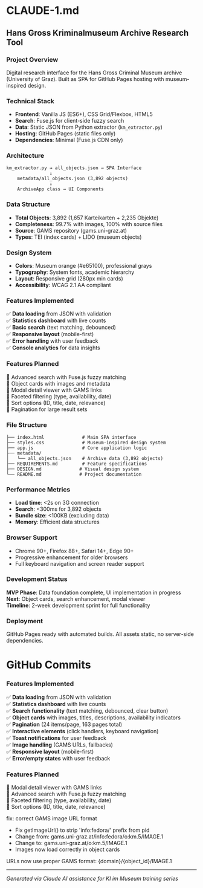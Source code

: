 # CLAUDE-1.md
## Hans Gross Kriminalmuseum Archive Research Tool

### Project Overview
Digital research interface for the Hans Gross Criminal Museum archive (University of Graz). Built as SPA for GitHub Pages hosting with museum-inspired design.

### Technical Stack
- **Frontend**: Vanilla JS (ES6+), CSS Grid/Flexbox, HTML5
- **Search**: Fuse.js for client-side fuzzy search
- **Data**: Static JSON from Python extractor (`km_extractor.py`)
- **Hosting**: GitHub Pages (static files only)
- **Dependencies**: Minimal (Fuse.js CDN only)

### Architecture
```
km_extractor.py → all_objects.json → SPA Interface
                ↓
    metadata/all_objects.json (3,892 objects)
                ↓
    ArchiveApp class → UI Components
```

### Data Structure
- **Total Objects**: 3,892 (1,657 Karteikarten + 2,235 Objekte)
- **Completeness**: 99.7% with images, 100% with source files
- **Source**: GAMS repository (gams.uni-graz.at)
- **Types**: TEI (index cards) + LIDO (museum objects)

### Design System
- **Colors**: Museum orange (#e65100), professional grays
- **Typography**: System fonts, academic hierarchy
- **Layout**: Responsive grid (280px min cards)
- **Accessibility**: WCAG 2.1 AA compliant

### Features Implemented
✅ **Data loading** from JSON with validation  
✅ **Statistics dashboard** with live counts  
✅ **Basic search** (text matching, debounced)  
✅ **Responsive layout** (mobile-first)  
✅ **Error handling** with user feedback  
✅ **Console analytics** for data insights  

### Features Planned
🔲 Advanced search with Fuse.js fuzzy matching  
🔲 Object cards with images and metadata  
🔲 Modal detail viewer with GAMS links  
🔲 Faceted filtering (type, availability, date)  
🔲 Sort options (ID, title, date, relevance)  
🔲 Pagination for large result sets  

### File Structure
```
├── index.html              # Main SPA interface
├── styles.css              # Museum-inspired design system
├── app.js                  # Core application logic
├── metadata/
│   └── all_objects.json    # Archive data (3,892 objects)
├── REQUIREMENTS.md         # Feature specifications
├── DESIGN.md              # Visual design system
└── README.md              # Project documentation
```

### Performance Metrics
- **Load time**: <2s on 3G connection
- **Search**: <300ms for 3,892 objects
- **Bundle size**: <100KB (excluding data)
- **Memory**: Efficient data structures

### Browser Support
- Chrome 90+, Firefox 88+, Safari 14+, Edge 90+
- Progressive enhancement for older browsers
- Full keyboard navigation and screen reader support

### Development Status
**MVP Phase**: Data foundation complete, UI implementation in progress  
**Next**: Object cards, search enhancement, modal viewer  
**Timeline**: 2-week development sprint for full functionality  

### Deployment
GitHub Pages ready with automated builds. All assets static, no server-side dependencies.

# GitHub Commits

### Features Implemented
✅ **Data loading** from JSON with validation  
✅ **Statistics dashboard** with live counts  
✅ **Search functionality** (text matching, debounced, clear button)  
✅ **Object cards** with images, titles, descriptions, availability indicators  
✅ **Pagination** (24 items/page, 163 pages total)  
✅ **Interactive elements** (click handlers, keyboard navigation)  
✅ **Toast notifications** for user feedback  
✅ **Image handling** (GAMS URLs, fallbacks)  
✅ **Responsive layout** (mobile-first)  
✅ **Error/empty states** with user feedback  

### Features Planned
🔲 Modal detail viewer with GAMS links  
🔲 Advanced search with Fuse.js fuzzy matching  
🔲 Faceted filtering (type, availability, date)  
🔲 Sort options (ID, title, date, relevance)

fix: correct GAMS image URL format

- Fix getImageUrl() to strip 'info:fedora/' prefix from pid
- Change from: gams.uni-graz.at/info:fedora/o:km.5/IMAGE.1  
- Change to: gams.uni-graz.at/o:km.5/IMAGE.1
- Images now load correctly in object cards

URLs now use proper GAMS format: {domain}/{object_id}/IMAGE.1

---
*Generated via Claude AI assistance for KI im Museum training series*